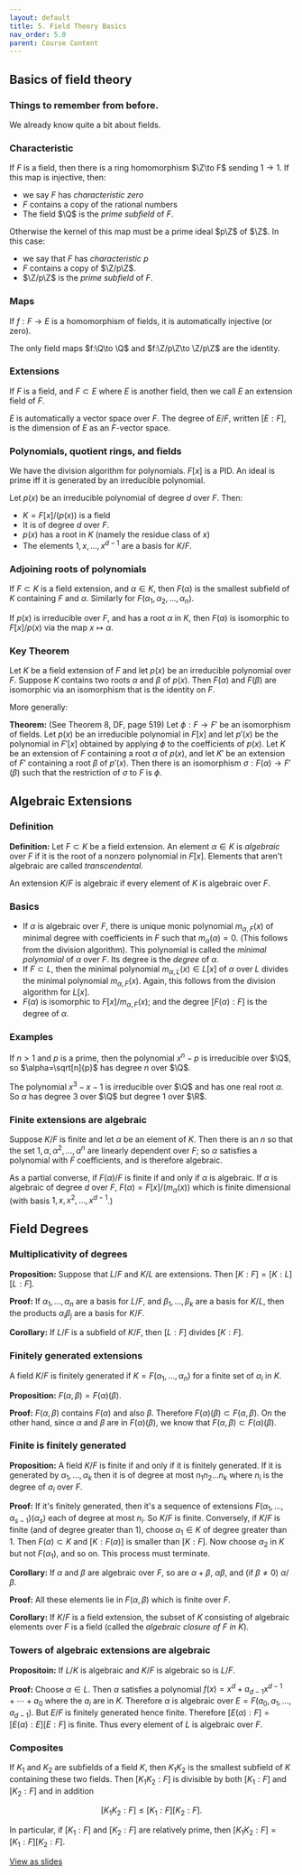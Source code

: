 ```yaml
---
layout: default
title: 5. Field Theory Basics
nav_order: 5.0
parent: Course Content
---
```


## Basics of field theory

### Things to remember from before.

We already know quite a bit about fields. 

### Characteristic 

If $F$ is a field, then there is a ring homomorphism $\Z\to F$ sending $1\to 1$.  If this map is injective, then:

- we say $F$ has *characteristic zero*
- $F$ contains a copy of the rational numbers
- The field $\Q$ is the *prime subfield* of $F$.

Otherwise the kernel of this map must be a prime ideal $p\Z$ of $\Z$.  In this case:
    
- we say that $F$ has *characteristic $p$*
- $F$ contains a copy of $\Z/p\Z$.
- $\Z/p\Z$ is the *prime subfield* of $F$.

### Maps

If $f:F\to E$ is a homomorphism of fields, it is automatically injective (or zero).

The only field maps $f:\Q\to \Q$ and $f:\Z/p\Z\to \Z/p\Z$ are the identity. 

### Extensions

If $F$ is a field, and $F\subset E$ where $E$ is another field, then we call $E$ an extension field of $F$.

$E$ is automatically a vector space over $F$.  The degree of $E/F$, written $[E:F]$, is the dimension of $E$ as an $F$-vector space.

### Polynomials, quotient rings, and fields

We have the division algorithm for polynomials.  $F[x]$ is a PID.    An ideal is prime iff it is generated by an irreducible polynomial.

Let $p(x)$ be an irreducible polynomial of degree $d$ over $F$.  Then:

- $K=F[x]/(p(x))$ is a field
- It is of degree $d$ over $F$.
- $p(x)$ has a root in $K$ (namely the residue class of $x$)
- The elements $1,x,\ldots, x^{d-1}$ are a basis for $K/F$. 

### Adjoining roots of polynomials

If $F\subset K$ is a field extension, and $\alpha\in K$, then $F(\alpha)$ is the smallest subfield of $K$ containing $F$ and $\alpha$.
Similarly for $F(\alpha_1,\alpha_2,\ldots,\alpha_n)$.

If $p(x)$ is irreducible over $F$, and has a root $\alpha$ in $K$, then $F(\alpha)$ is isomorphic to $F[x]/p(x)$ via the map $x\mapsto \alpha$.

### Key Theorem

Let $K$ be a field extension of $F$ and let $p(x)$ be an irreducible polynomial over $F$.  Suppose $K$ contains two roots $\alpha$ and $\beta$
of $p(x)$.  Then $F(\alpha)$ and $F(\beta)$ are isomorphic via an isomorphism that is the identity on $F$.

More generally:

**Theorem:** (See Theorem 8, DF, page 519) Let $\phi:F\to F'$ be an isomorphism of fields.  Let $p(x)$ be an irreducible polynomial in $F[x]$ and let
$p'(x)$ be the polynomial in $F'[x]$ obtained by applying $\phi$ to the coefficients of $p(x)$.  Let $K$ be an extension of $F$ containing a root $\alpha$ of
$p(x)$, and let $K'$ be an extension of $F'$ containing a root $\beta$ of $p'(x)$.  Then there is an isomorphism $\sigma:F(\alpha)\to F'(\beta)$ such that
the restriction of $\sigma$ to $F$ is $\phi$. 


## Algebraic Extensions

### Definition

**Definition:** Let $F\subset K$ be a field extension.  An element $\alpha\in K$ is *algebraic* over $F$
if it is the root of a nonzero polynomial in $F[x]$.  Elements that aren't algebraic are called *transcendental.*

An extension $K/F$ is algebraic if every element of $K$ is algebraic over $F$.

### Basics

- If $\alpha$ is algebraic over $F$, there is unique monic polynomial $m_{\alpha,F}(x)$ of minimal degree with coefficients in $F$ such that $m_{\alpha}(\alpha)=0$.  (This follows from the division algorithm).  This polynomial is called the *minimal polynomial* of $\alpha$ over $F$.  Its degree is the *degree* of $\alpha$.
- If $F\subset L$, then the minimal polynomial $m_{\alpha,L}(x)\in L[x]$ of $\alpha$ over $L$ divides the minimal polynomial $m_{\alpha,F}(x)$.  Again, this follows from the division algorithm for $L[x]$. 
- $F(\alpha)$ is isomorphic to $F[x]/m_{\alpha,F}(x)$; and the degree $[F(\alpha):F]$ is the degree of $\alpha$. 

### Examples

If $n>1$ and $p$ is a prime, then the polynomial $x^{n}-p$ is irreducible over $\Q$, so $\alpha=\sqrt[n]{p}$
has degree $n$ over $\Q$. 

The polynomial $x^3-x-1$ is irreducible over $\Q$ and has one real root $\alpha$.  So $\alpha$ has degree $3$ over $\Q$ but degree $1$ over $\R$.

### Finite extensions are algebraic

Suppose $K/F$ is finite and let $\alpha$ be an element of $K$.  Then there is an $n$ so that
the set $1,\alpha,\alpha^2,\ldots, \alpha^{n}$ are linearly dependent over $F$; so $\alpha$ satisfies a
polynomial with $F$ coefficients, and is therefore algebraic.

As a partial converse, if $F(\alpha)/F$ is finite if and only if $\alpha$ is algebraic. If $\alpha$
is algebraic of degree $d$ over $F$, $F(\alpha)=F[x]/(m_{\alpha}(x))$ which is finite dimensional 
(with basis $1,x,x^2,\ldots, x^{d-1}$.)


## Field Degrees

### Multiplicativity of degrees

**Proposition:** Suppose that $L/F$ and $K/L$ are extensions.  Then $[K:F]=[K:L][L:F]$.

**Proof:** If $\alpha_1,\ldots, \alpha_n$ are a basis for $L/F$, and $\beta_1,\ldots, \beta_k$ are a basis for $K/L$, then
the products $\alpha_{i}\beta_{j}$ are a basis for $K/F$.

**Corollary:** If $L/F$ is a subfield of $K/F$, then $[L:F]$ divides $[K:F]$. 

### Finitely generated extensions

A field $K/F$ is finitely generated if $K=F(\alpha_1,\ldots, \alpha_n)$ for a finite set of $\alpha_{i}$ in $K$. 

**Proposition:** $F(\alpha,\beta)=F(\alpha)(\beta)$. 

**Proof:** $F(\alpha,\beta)$ contains $F(\alpha)$ and also $\beta$.  Therefore $F(\alpha)(\beta)\subset F(\alpha,\beta)$. On the other hand,
since $\alpha$ and $\beta$ are in $F(\alpha)(\beta)$, we know that $F(\alpha,\beta)\subset F(\alpha)(\beta)$. 

### Finite is finitely generated

**Proposition:** A field $K/F$ is finite if and only if it is finitely generated.  If it is generated by $\alpha_1,\ldots, \alpha_k$ then it is of degree
at most $n_1 n_2\ldots n_k$ where $n_i$ is the degree of $\alpha_i$ over $F$. 

**Proof:** If it's finitely generated, then it's a sequence of extensions $F(\alpha_1,\ldots, \alpha_{s-1})(\alpha_{s})$ each of degree at most $n_i$. So
$K/F$ is finite.  Conversely, if $K/F$ is finite (and of degree greater than 1), choose $\alpha_1\in K$ of degree greater than 1.  Then $F(\alpha)\subset K$
and $[K:F(\alpha)]$ is smaller than $[K:F]$.  Now choose $\alpha_2$ in $K$ but not $F(\alpha_1)$, and so on.  This process must terminate.

**Corollary:** If $\alpha$ and $\beta$ are algebraic over $F$, so are $\alpha+\beta$, $\alpha\beta$, and (if $\beta\not=0$) $\alpha/\beta$.

**Proof:** All these elements lie in $F(\alpha,\beta)$ which is finite over $F$.

**Corollary:** If $K/F$ is a field extension, the subset of $K$ consisting of algebraic elements over $F$ is a field (called the *algebraic closure of $F$ in $K$*).

### Towers of algebraic extensions are algebraic

**Propositoin:** If $L/K$ is algebraic and $K/F$ is algebraic so is $L/F$.  

**Proof:** Choose $\alpha\in L$.  Then $\alpha$ satisfies a polynomial $f(x)=x^{d}+a_{d-1}x^{d-1}+\cdots+a_{0}$ where the $a_i$ are in $K$.  Therefore $\alpha$ is algebraic
over $E=F(a_0,a_1,\ldots, a_{d-1})$. But $E/F$ is finitely generated hence finite.  Therefore $[E(\alpha):F]=[E(\alpha):E][E:F]$ is finite.  Thus every element of $L$ is algebraic over $F$.

### Composites

If $K_1$ and $K_2$ are subfields of a field $K$, then $K_1 K_2$ is the smallest subfield of $K$ containing these two fields.  Then $[K_1 K_2:F]$ is divisible
by both $[K_1:F]$ and $[K_2:F]$ and in addition

$$
[K_1 K_2:F]\le [K_1:F][K_2:F].
$$

In particular, if $[K_1:F]$ and $[K_2:F]$ are relatively prime, then $[K_1 K_2:F]=[K_1:F][K_2:F]$.


<div>
<a href="slides/05-fieldbasics.html"> View as slides </a>
</div>